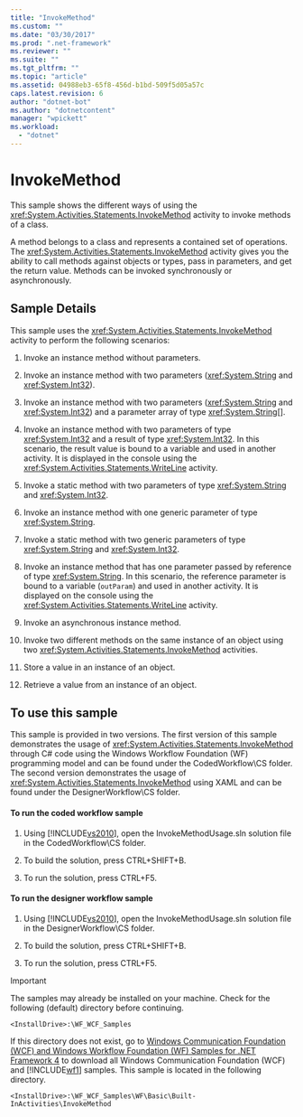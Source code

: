 ```yaml
---
title: "InvokeMethod"
ms.custom: ""
ms.date: "03/30/2017"
ms.prod: ".net-framework"
ms.reviewer: ""
ms.suite: ""
ms.tgt_pltfrm: ""
ms.topic: "article"
ms.assetid: 04988eb3-65f8-456d-b1bd-509f5d05a57c
caps.latest.revision: 6
author: "dotnet-bot"
ms.author: "dotnetcontent"
manager: "wpickett"
ms.workload: 
  - "dotnet"
---
```

# InvokeMethod
This sample shows the different ways of using the <xref:System.Activities.Statements.InvokeMethod> activity to invoke methods of a class.  
  
 A method belongs to a class and represents a contained set of operations. The <xref:System.Activities.Statements.InvokeMethod> activity gives you the ability to call methods against objects or types, pass in parameters, and get the return value. Methods can be invoked synchronously or asynchronously.  
  
## Sample Details  
 This sample uses the <xref:System.Activities.Statements.InvokeMethod> activity to perform the following scenarios:  
  
1.  Invoke an instance method without parameters.  
  
2.  Invoke an instance method with two parameters (<xref:System.String> and <xref:System.Int32>).  
  
3.  Invoke an instance method with two parameters (<xref:System.String> and <xref:System.Int32>) and a parameter array of type <xref:System.String>[].  
  
4.  Invoke an instance method with two parameters of type <xref:System.Int32> and a result of type <xref:System.Int32>. In this scenario, the result value is bound to a variable and used in another activity. It is displayed in the console using the <xref:System.Activities.Statements.WriteLine> activity.  
  
5.  Invoke a static method with two parameters of type <xref:System.String> and <xref:System.Int32>.  
  
6.  Invoke an instance method with one generic parameter of type <xref:System.String>.  
  
7.  Invoke a static method with two generic parameters of type <xref:System.String> and <xref:System.Int32>.  
  
8.  Invoke an instance method that has one parameter passed by reference of type <xref:System.String>. In this scenario, the reference parameter is bound to a variable (`outParam`) and used in another activity. It is displayed on the console using the <xref:System.Activities.Statements.WriteLine> activity.  
  
9. Invoke an asynchronous instance method.  
  
10. Invoke two different methods on the same instance of an object using two <xref:System.Activities.Statements.InvokeMethod> activities.  
  
11. Store a value in an instance of an object.  
  
12. Retrieve a value from an instance of an object.  
  
## To use this sample  
 This sample is provided in two versions. The first version of this sample demonstrates the usage of <xref:System.Activities.Statements.InvokeMethod> through C# code using the Windows Workflow Foundation (WF) programming model and can be found under the CodedWorkflow\CS folder. The second version demonstrates the usage of <xref:System.Activities.Statements.InvokeMethod> using XAML and can be found under the DesignerWorkflow\CS folder.  
  
#### To run the coded workflow sample  
  
1.  Using [!INCLUDE[vs2010](../../../../includes/vs2010-md.md)], open the InvokeMethodUsage.sln solution file in the CodedWorkflow\CS folder.  
  
2.  To build the solution, press CTRL+SHIFT+B.  
  
3.  To run the solution, press CTRL+F5.  
  
#### To run the designer workflow sample  
  
1.  Using [!INCLUDE[vs2010](../../../../includes/vs2010-md.md)], open the InvokeMethodUsage.sln solution file in the DesignerWorkflow\CS folder.  
  
2.  To build the solution, press CTRL+SHIFT+B.  
  
3.  To run the solution, press CTRL+F5.  
  
> [!IMPORTANT]
>  The samples may already be installed on your machine. Check for the following (default) directory before continuing.  
>   
>  `<InstallDrive>:\WF_WCF_Samples`  
>   
>  If this directory does not exist, go to [Windows Communication Foundation (WCF) and Windows Workflow Foundation (WF) Samples for .NET Framework 4](http://go.microsoft.com/fwlink/?LinkId=150780) to download all Windows Communication Foundation (WCF) and [!INCLUDE[wf1](../../../../includes/wf1-md.md)] samples. This sample is located in the following directory.  
>   
>  `<InstallDrive>:\WF_WCF_Samples\WF\Basic\Built-InActivities\InvokeMethod`